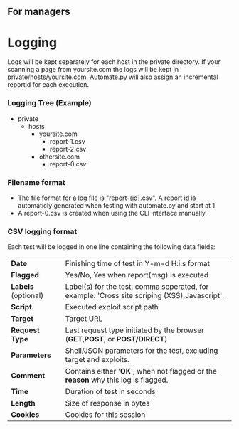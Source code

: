 
<h2>For managers</h2>

<h1 align="">Logging</h1>

Logs will be kept separately for each host in the private directory. If your scanning a page from yoursite.com the logs will be kept in private/hosts/yoursite.com. Automate.py will also assign an incremental reportid for each execution.

### Logging Tree (Example)
 * private
   * hosts
      * yoursite.com
        * report-1.csv
        * report-2.csv
      * othersite.com
        * report-0.csv

### Filename format
- The file format for a log file is "report-{id}.csv". A report id is automaticly generated when testing with automate.py and start at 1. 
- A report-0.csv is created when using the CLI interface manually.

### CSV logging format
Each test will be logged in one line containing the following data fields:

|   |   |
|---|---|
| **Date**  | Finishing time of test in Y-m-d H:i:s format   |
| **Flagged** | Yes/No, Yes when report(msg) is executed
 **Labels** (optional) | Label(s) for the test, comma seperated, for example: 'Cross site scriping (XSS),Javascript'.
| **Script** | Executed exploit script path
| **Target** | Target URL
| **Request Type** | Last request type initiated by the browser (**GET**,**POST**, or **POST/DIRECT**)
| **Parameters** | Shell/JSON parameters for the test, excluding target and exploits. 
| **Comment** | Contains either '**OK**', when not flagged  or the **reason** why this log is flagged.
| **Time** | Duration of test in seconds
| **Length** | Size of response in bytes
| **Cookies** | Cookies for this session

